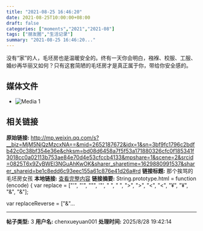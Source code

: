 ```yaml
---
title: "2021-08-25 16:46:20"
date: 2021-08-25T10:00:00+08:00
draft: false
categories: ["moments","2021","2021-08"]
tags: ["朋友圈","生活记录"]
summary: "2021-08-25 16:46:20..."
---
```


没有“家”的人，毛坯房也是温暖安全的。终有一天你会明白，襁褓、校服、工服、婚纱再华丽又如何？只有这套简陋的毛坯房才是真正属于你，带给你安全感的。

## 媒体文件

- ![Media 1](/Moments/photos/2021-08-25/202108251646200.jpg)

## 相关链接

**原始链接:** http://mp.weixin.qq.com/s?__biz=MjM5NjQzMzcxNA==&mid=2652187672&idx=1&sn=3bf9fc1796c2bdfb42c0c38bf354e36e&chksm=bd08d6458a7f5f53a171880326cfc0f185341f3018cc0a02113b753ae84e70d4e53cfccb4133&mpshare=1&scene=2&srcid=0825T6x9ZyBWEl3NGuAhKwOK&sharer_sharetime=1629880991537&sharer_shareid=be1c8edd6c93eec155a61c876e41d26a#rd
**链接标题:** 那个挨骂的毛坯房女孩
**本地链接:** [查看完整内容](/link_content/2021/08/2021-08-25/link_content/)
**链接摘要:** String.prototype.html = function (encode) {
  var replace = ["&#39;", "'", "&quot;", '"', "&nbsp;", " ", "&gt;", ">", "&lt;", "<", "&yen;", "¥", "&amp;", "&"];
 
 
 
 
 
  
  var replaceReverse = ["&"...

---

**帖子类型:** 3
**用户名:** chenxueyuan001
**处理时间:** 2025/8/28 19:42:14